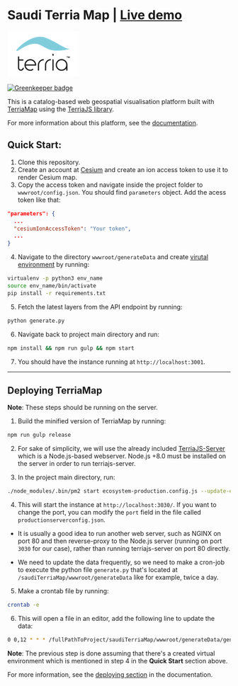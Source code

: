 # Saudi Terria Map | [Live demo](https://mapsaudi.com/saudi-terriamap/)

![Terria logo](terria-logo.png "Terria logo")

[![Greenkeeper badge](https://badges.greenkeeper.io/TerriaJS/TerriaMap.svg)](https://greenkeeper.io/)

This is a catalog-based web geospatial visualisation platform built with [TerriaMap][1] using the [TerriaJS library][2]. 

For more information about this platform, see the [documentation][3].

## Quick Start:
1. Clone this repository.
2. Create an account at [Cesium][4] and create an ion access token to use it to render Cesium map.
3. Copy the access token and navigate inside the project folder to `wwwroot/config.json`. You should find `parameters` object. Add the acess token like that:
```Json
"parameters": {
  ...
  "cesiumIonAccessToken": "Your token",
  ...
}
```
4. Navigate to the directory `wwwroot/generateData` and create [virutal environment][5] by running:
```bash
virtualenv -p python3 env_name
source env_name/bin/activate
pip install -r requirements.txt
```

5. Fetch the latest layers from the API endpoint by running:
```bash
python generate.py
```

6. Navigate back to project main directory and run:
```bash
npm install && npm run gulp && npm start
```
7. You should have the instance running at `http://localhost:3001`.

-------	

## Deploying TerriaMap

**Note**: These steps should be running on the server.

1. Build the minified version of TerriaMap by running:
```bash
npm run gulp release
```

2. For sake of simplicity, we will use the already included [TerriaJS-Server][6] which is a Node.js-based webserver. Node.js +8.0 must be installed on the server in order to run terriajs-server.

3. In the project main directory, run:
```bash
./node_modules/.bin/pm2 start ecosystem-production.config.js --update-env --env production
```

4. This will start the instance at `http://localhost:3030/`. If you want to change the port, you can modify the `port` field in the file called `productionserverconfig.json`.

- It is usually a good idea to run another web server, such as NGINX on port 80 and then reverse-proxy to the Node.js server (running on port `3030` for our case), rather than running terriajs-server on port 80 directly.

- We need to update the data frequently, so we need to make a cron-job to execute the python file `generate.py` that's located at `/saudiTerriaMap/wwwroot/generateData` like for example, twice a day.

5. Make a crontab file by running:
```bash
crontab -e
```

6. This will open a file in an editor, add the following line to update the data:
```bash
0 0,12 * * * /fullPathToProject/saudiTerriaMap/wwwroot/generateData/genJSON/bin/python /fullPathToProject/saudiTerriaMap/wwwroot/generateData/generate.py
```

**Note**: The previous step is done assuming that there's a created virtual environment which is mentioned in step 4 in the **Quick Start** section above.

For more information, see the [deploying section][7] in the documentation.

[1]: https://github.com/TerriaJS/TerriaMap
[2]: https://github.com/TerriaJS/TerriaJS
[3]: https://docs.terria.io/guide/
[4]: https://cesium.com/
[5]: https://docs.python.org/3.6/tutorial/venv.html
[6]: https://github.com/TerriaJS/terriajs-server
[7]: https://docs.terria.io/guide/deploying/deploying-terriamap/

